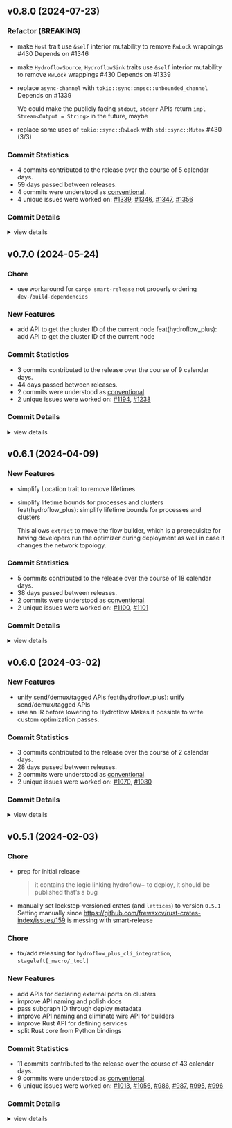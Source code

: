 

## v0.8.0 (2024-07-23)

### Refactor (BREAKING)

 - <csr-id-c5a8de28e7844b3c29d58116d8340967f2e6bcc4/> make `Host` trait use `&self` interior mutability to remove `RwLock` wrappings #430
   Depends on #1346
 - <csr-id-057a0a510568cf81932368c8c65e056f91af7202/> make `HydroflowSource`, `HydroflowSink` traits use `&self` interior mutability to remove `RwLock` wrappings #430
   Depends on #1339
 - <csr-id-60390782dd7dcec18d193c800af716843a944dba/> replace `async-channel` with `tokio::sync::mpsc::unbounded_channel`
   Depends on #1339
   
   We could make the publicly facing `stdout`, `stderr` APIs return `impl Stream<Output = String>` in the future, maybe
 - <csr-id-141eae1c3a1869fa42756250618a21ea2a2c7e34/> replace some uses of `tokio::sync::RwLock` with `std::sync::Mutex` #430 (3/3)

### Commit Statistics

<csr-read-only-do-not-edit/>

 - 4 commits contributed to the release over the course of 5 calendar days.
 - 59 days passed between releases.
 - 4 commits were understood as [conventional](https://www.conventionalcommits.org).
 - 4 unique issues were worked on: [#1339](https://github.com/hydro-project/hydroflow/issues/1339), [#1346](https://github.com/hydro-project/hydroflow/issues/1346), [#1347](https://github.com/hydro-project/hydroflow/issues/1347), [#1356](https://github.com/hydro-project/hydroflow/issues/1356)

### Commit Details

<csr-read-only-do-not-edit/>

<details><summary>view details</summary>

 * **[#1339](https://github.com/hydro-project/hydroflow/issues/1339)**
    - Replace some uses of `tokio::sync::RwLock` with `std::sync::Mutex` #430 (3/3) ([`141eae1`](https://github.com/hydro-project/hydroflow/commit/141eae1c3a1869fa42756250618a21ea2a2c7e34))
 * **[#1346](https://github.com/hydro-project/hydroflow/issues/1346)**
    - Make `HydroflowSource`, `HydroflowSink` traits use `&self` interior mutability to remove `RwLock` wrappings #430 ([`057a0a5`](https://github.com/hydro-project/hydroflow/commit/057a0a510568cf81932368c8c65e056f91af7202))
 * **[#1347](https://github.com/hydro-project/hydroflow/issues/1347)**
    - Make `Host` trait use `&self` interior mutability to remove `RwLock` wrappings #430 ([`c5a8de2`](https://github.com/hydro-project/hydroflow/commit/c5a8de28e7844b3c29d58116d8340967f2e6bcc4))
 * **[#1356](https://github.com/hydro-project/hydroflow/issues/1356)**
    - Replace `async-channel` with `tokio::sync::mpsc::unbounded_channel` ([`6039078`](https://github.com/hydro-project/hydroflow/commit/60390782dd7dcec18d193c800af716843a944dba))
</details>

## v0.7.0 (2024-05-24)

<csr-id-c9dfddc680e0ce5415539d7b77bc5beb97ab59d9/>

### Chore

 - <csr-id-c9dfddc680e0ce5415539d7b77bc5beb97ab59d9/> use workaround for `cargo smart-release` not properly ordering `dev-`/`build-dependencies`

### New Features

 - <csr-id-6e571726ff40818fbe9bbe9923511877c20fb243/> add API to get the cluster ID of the current node
   feat(hydroflow_plus): add API to get the cluster ID of the current node

### Commit Statistics

<csr-read-only-do-not-edit/>

 - 3 commits contributed to the release over the course of 9 calendar days.
 - 44 days passed between releases.
 - 2 commits were understood as [conventional](https://www.conventionalcommits.org).
 - 2 unique issues were worked on: [#1194](https://github.com/hydro-project/hydroflow/issues/1194), [#1238](https://github.com/hydro-project/hydroflow/issues/1238)

### Commit Details

<csr-read-only-do-not-edit/>

<details><summary>view details</summary>

 * **[#1194](https://github.com/hydro-project/hydroflow/issues/1194)**
    - Add API to get the cluster ID of the current node ([`6e57172`](https://github.com/hydro-project/hydroflow/commit/6e571726ff40818fbe9bbe9923511877c20fb243))
 * **[#1238](https://github.com/hydro-project/hydroflow/issues/1238)**
    - Use workaround for `cargo smart-release` not properly ordering `dev-`/`build-dependencies` ([`c9dfddc`](https://github.com/hydro-project/hydroflow/commit/c9dfddc680e0ce5415539d7b77bc5beb97ab59d9))
 * **Uncategorized**
    - Release hydroflow_lang v0.7.0, hydroflow_datalog_core v0.7.0, hydroflow_datalog v0.7.0, hydroflow_macro v0.7.0, lattices v0.5.5, multiplatform_test v0.1.0, pusherator v0.0.6, hydroflow v0.7.0, stageleft_macro v0.2.0, stageleft v0.3.0, stageleft_tool v0.2.0, hydroflow_plus v0.7.0, hydro_deploy v0.7.0, hydro_cli v0.7.0, hydroflow_plus_cli_integration v0.7.0, safety bump 8 crates ([`2852147`](https://github.com/hydro-project/hydroflow/commit/285214740627685e911781793e05d234ab2ad2bd))
</details>

## v0.6.1 (2024-04-09)

### New Features

 - <csr-id-7f68ebf2a23e8e73719229a6f0408bffc7fbe7af/> simplify Location trait to remove lifetimes
 - <csr-id-77f3e5afb9e276d1d6c643574ebac75ed0003939/> simplify lifetime bounds for processes and clusters
   feat(hydroflow_plus): simplify lifetime bounds for processes and
   clusters
   
   This allows `extract` to move the flow builder, which is a prerequisite
   for having developers run the optimizer during deployment as well in
   case it changes the network topology.

### Commit Statistics

<csr-read-only-do-not-edit/>

 - 5 commits contributed to the release over the course of 18 calendar days.
 - 38 days passed between releases.
 - 2 commits were understood as [conventional](https://www.conventionalcommits.org).
 - 2 unique issues were worked on: [#1100](https://github.com/hydro-project/hydroflow/issues/1100), [#1101](https://github.com/hydro-project/hydroflow/issues/1101)

### Commit Details

<csr-read-only-do-not-edit/>

<details><summary>view details</summary>

 * **[#1100](https://github.com/hydro-project/hydroflow/issues/1100)**
    - Simplify lifetime bounds for processes and clusters ([`77f3e5a`](https://github.com/hydro-project/hydroflow/commit/77f3e5afb9e276d1d6c643574ebac75ed0003939))
 * **[#1101](https://github.com/hydro-project/hydroflow/issues/1101)**
    - Simplify Location trait to remove lifetimes ([`7f68ebf`](https://github.com/hydro-project/hydroflow/commit/7f68ebf2a23e8e73719229a6f0408bffc7fbe7af))
 * **Uncategorized**
    - Release hydroflow_plus v0.6.1, hydro_deploy v0.6.1, hydro_cli v0.6.1, hydroflow_plus_cli_integration v0.6.1 ([`c385c13`](https://github.com/hydro-project/hydroflow/commit/c385c132c9733d1bace82156aa14216b8e7fef9f))
    - Release hydroflow_lang v0.6.2, hydroflow v0.6.2, hydroflow_plus v0.6.1, hydro_deploy v0.6.1, hydro_cli v0.6.1, hydroflow_plus_cli_integration v0.6.1, stageleft_tool v0.1.1 ([`23cfe08`](https://github.com/hydro-project/hydroflow/commit/23cfe0839079aa17d042bbd3976f6d188689d290))
    - Release hydroflow_cli_integration v0.5.2, hydroflow_lang v0.6.1, hydroflow_datalog_core v0.6.1, lattices v0.5.4, hydroflow v0.6.1, stageleft_macro v0.1.1, stageleft v0.2.1, hydroflow_plus v0.6.1, hydro_deploy v0.6.1, hydro_cli v0.6.1, hydroflow_plus_cli_integration v0.6.1, stageleft_tool v0.1.1 ([`cd63f22`](https://github.com/hydro-project/hydroflow/commit/cd63f2258c961a40f0e5dbef20ac329a2d570ad0))
</details>

## v0.6.0 (2024-03-02)

### New Features

 - <csr-id-c1d1b51ee26cc9946af59ac02c040e0a33d15fde/> unify send/demux/tagged APIs
   feat(hydroflow_plus): unify send/demux/tagged APIs
 - <csr-id-eb34ccd13f56e1d07cbae35ead79daeb3b9bad20/> use an IR before lowering to Hydroflow
   Makes it possible to write custom optimization passes.

### Commit Statistics

<csr-read-only-do-not-edit/>

 - 3 commits contributed to the release over the course of 2 calendar days.
 - 28 days passed between releases.
 - 2 commits were understood as [conventional](https://www.conventionalcommits.org).
 - 2 unique issues were worked on: [#1070](https://github.com/hydro-project/hydroflow/issues/1070), [#1080](https://github.com/hydro-project/hydroflow/issues/1080)

### Commit Details

<csr-read-only-do-not-edit/>

<details><summary>view details</summary>

 * **[#1070](https://github.com/hydro-project/hydroflow/issues/1070)**
    - Use an IR before lowering to Hydroflow ([`eb34ccd`](https://github.com/hydro-project/hydroflow/commit/eb34ccd13f56e1d07cbae35ead79daeb3b9bad20))
 * **[#1080](https://github.com/hydro-project/hydroflow/issues/1080)**
    - Unify send/demux/tagged APIs ([`c1d1b51`](https://github.com/hydro-project/hydroflow/commit/c1d1b51ee26cc9946af59ac02c040e0a33d15fde))
 * **Uncategorized**
    - Release hydroflow_lang v0.6.0, hydroflow_datalog_core v0.6.0, hydroflow_datalog v0.6.0, hydroflow_macro v0.6.0, lattices v0.5.3, variadics v0.0.4, pusherator v0.0.5, hydroflow v0.6.0, stageleft v0.2.0, hydroflow_plus v0.6.0, hydro_deploy v0.6.0, hydro_cli v0.6.0, hydroflow_plus_cli_integration v0.6.0, safety bump 7 crates ([`09ea65f`](https://github.com/hydro-project/hydroflow/commit/09ea65fe9cd45c357c43bffca30e60243fa45cc8))
</details>

## v0.5.1 (2024-02-03)

<csr-id-e9c7ced8760f88e3215a4b1b4e23f8b9db159a84/>
<csr-id-1b555e57c8c812bed4d6495d2960cbf77fb0b3ef/>
<csr-id-03ce73d2eb1377179f5ebd6f80e082c2889588a7/>

### Chore

 - <csr-id-e9c7ced8760f88e3215a4b1b4e23f8b9db159a84/> prep for initial release
   > it contains the logic linking hydroflow+ to deploy, it should be published that’s a bug
 - <csr-id-1b555e57c8c812bed4d6495d2960cbf77fb0b3ef/> manually set lockstep-versioned crates (and `lattices`) to version `0.5.1`
   Setting manually since
   https://github.com/frewsxcv/rust-crates-index/issues/159 is messing with
   smart-release

### Chore

 - <csr-id-03ce73d2eb1377179f5ebd6f80e082c2889588a7/> fix/add releasing for `hydroflow_plus_cli_integration`, `stageleft[_macro/_tool]`

### New Features

 - <csr-id-7d930a2ccf656d3d6bc5db3e22eb63c5fd6d37d1/> add APIs for declaring external ports on clusters
 - <csr-id-6eeb9be9bc4136041a2855f650ae640c478b7fc9/> improve API naming and polish docs
 - <csr-id-46d87fa364d3fe01422cf3c404fbc8a1d5e9fb88/> pass subgraph ID through deploy metadata
 - <csr-id-b7aafd3c97897db4bff62c4ab0b7480ef9a799e0/> improve API naming and eliminate wire API for builders
 - <csr-id-53d7aee8dcc574d47864ec89bfea30a82eab0ee7/> improve Rust API for defining services
 - <csr-id-c50ca121b6d5e30dc07843f82caa135b68626301/> split Rust core from Python bindings

### Commit Statistics

<csr-read-only-do-not-edit/>

 - 11 commits contributed to the release over the course of 43 calendar days.
 - 9 commits were understood as [conventional](https://www.conventionalcommits.org).
 - 6 unique issues were worked on: [#1013](https://github.com/hydro-project/hydroflow/issues/1013), [#1056](https://github.com/hydro-project/hydroflow/issues/1056), [#986](https://github.com/hydro-project/hydroflow/issues/986), [#987](https://github.com/hydro-project/hydroflow/issues/987), [#995](https://github.com/hydro-project/hydroflow/issues/995), [#996](https://github.com/hydro-project/hydroflow/issues/996)

### Commit Details

<csr-read-only-do-not-edit/>

<details><summary>view details</summary>

 * **[#1013](https://github.com/hydro-project/hydroflow/issues/1013)**
    - Improve API naming and polish docs ([`6eeb9be`](https://github.com/hydro-project/hydroflow/commit/6eeb9be9bc4136041a2855f650ae640c478b7fc9))
 * **[#1056](https://github.com/hydro-project/hydroflow/issues/1056)**
    - Prep for initial release ([`e9c7ced`](https://github.com/hydro-project/hydroflow/commit/e9c7ced8760f88e3215a4b1b4e23f8b9db159a84))
 * **[#986](https://github.com/hydro-project/hydroflow/issues/986)**
    - Split Rust core from Python bindings ([`c50ca12`](https://github.com/hydro-project/hydroflow/commit/c50ca121b6d5e30dc07843f82caa135b68626301))
 * **[#987](https://github.com/hydro-project/hydroflow/issues/987)**
    - Improve Rust API for defining services ([`53d7aee`](https://github.com/hydro-project/hydroflow/commit/53d7aee8dcc574d47864ec89bfea30a82eab0ee7))
 * **[#995](https://github.com/hydro-project/hydroflow/issues/995)**
    - Improve API naming and eliminate wire API for builders ([`b7aafd3`](https://github.com/hydro-project/hydroflow/commit/b7aafd3c97897db4bff62c4ab0b7480ef9a799e0))
 * **[#996](https://github.com/hydro-project/hydroflow/issues/996)**
    - Pass subgraph ID through deploy metadata ([`46d87fa`](https://github.com/hydro-project/hydroflow/commit/46d87fa364d3fe01422cf3c404fbc8a1d5e9fb88))
 * **Uncategorized**
    - Release hydroflow_plus_cli_integration v0.5.1 ([`8202feb`](https://github.com/hydro-project/hydroflow/commit/8202febcd8ed160c23d08c37d7c13773831c97da))
    - Fix/add releasing for `hydroflow_plus_cli_integration`, `stageleft[_macro/_tool]` ([`03ce73d`](https://github.com/hydro-project/hydroflow/commit/03ce73d2eb1377179f5ebd6f80e082c2889588a7))
    - Release hydroflow_lang v0.5.2, hydroflow_datalog_core v0.5.2, hydroflow_macro v0.5.2, lattices v0.5.2, hydroflow v0.5.2, hydro_cli v0.5.1, hydroflow_plus_cli_integration v0.5.1 ([`6ac8720`](https://github.com/hydro-project/hydroflow/commit/6ac872081753548ebb8ec95549b4d820dc050d3e))
    - Manually set lockstep-versioned crates (and `lattices`) to version `0.5.1` ([`1b555e5`](https://github.com/hydro-project/hydroflow/commit/1b555e57c8c812bed4d6495d2960cbf77fb0b3ef))
    - Add APIs for declaring external ports on clusters ([`7d930a2`](https://github.com/hydro-project/hydroflow/commit/7d930a2ccf656d3d6bc5db3e22eb63c5fd6d37d1))
</details>

